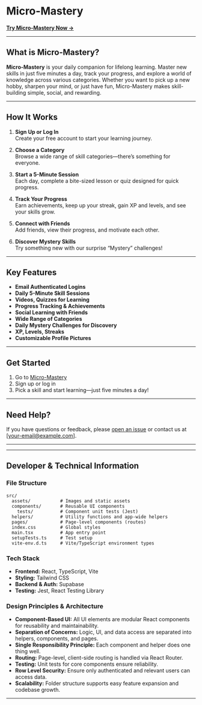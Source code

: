 # Micro-Mastery

[**Try Micro-Mastery Now →**](https://your-deployed-app-link.com)

---

## What is Micro-Mastery?

**Micro-Mastery** is your daily companion for lifelong learning. Master new skills in just five minutes a day, track your progress, and explore a world of knowledge across various categories. Whether you want to pick up a new hobby, sharpen your mind, or just have fun, Micro-Mastery makes skill-building simple, social, and rewarding.

---

## How It Works

1. **Sign Up or Log In**  
   Create your free account to start your learning journey.

2. **Choose a Category**  
   Browse a wide range of skill categories—there’s something for everyone.

3. **Start a 5-Minute Session**  
   Each day, complete a bite-sized lesson or quiz designed for quick progress.

4. **Track Your Progress**  
   Earn achievements, keep up your streak, gain XP and levels, and see your skills grow.

5. **Connect with Friends**  
   Add friends, view their progress, and motivate each other.

6. **Discover Mystery Skills**  
   Try something new with our surprise “Mystery” challenges!

---

## Key Features
- **Email Authenticated Logins**
- **Daily 5-Minute Skill Sessions**
- **Videos, Quizzes for Learning**
- **Progress Tracking & Achievements**
- **Social Learning with Friends**
- **Wide Range of Categories**
- **Daily Mystery Challenges for Discovery**
- **XP, Levels, Streaks**
- **Customizable Profile Pictures**

---

## Get Started

1. Go to [Micro-Mastery](https://your-deployed-app-link.com)
2. Sign up or log in
3. Pick a skill and start learning—just five minutes a day!

---

## Need Help?

If you have questions or feedback, please [open an issue](https://github.com/your-username/micro-mastery/issues) or contact us at [your-email@example.com].

---

---

## Developer & Technical Information

### File Structure

```
src/
  assets/           # Images and static assets
  components/       # Reusable UI components
    tests/          # Component unit tests (Jest)
  helpers/          # Utility functions and app-wide helpers
  pages/            # Page-level components (routes)
  index.css         # Global styles
  main.tsx          # App entry point
  setupTests.ts     # Test setup
  vite-env.d.ts     # Vite/TypeScript environment types
```

### Tech Stack

- **Frontend:** React, TypeScript, Vite
- **Styling:** Tailwind CSS
- **Backend & Auth:** Supabase
- **Testing:** Jest, React Testing Library

### Design Principles & Architecture

- **Component-Based UI:** All UI elements are modular React components for reusability and maintainability.
- **Separation of Concerns:** Logic, UI, and data access are separated into helpers, components, and pages.
- **Single Responsibility Principle:** Each component and helper does one thing well.
- **Routing:** Page-level, client-side routing is handled via React Router.
- **Testing:** Unit tests for core components ensure reliability.
- **Row Level Security:** Ensure only authenticated and relevant users can access data.
- **Scalability:** Folder structure supports easy feature expansion and codebase growth.

---